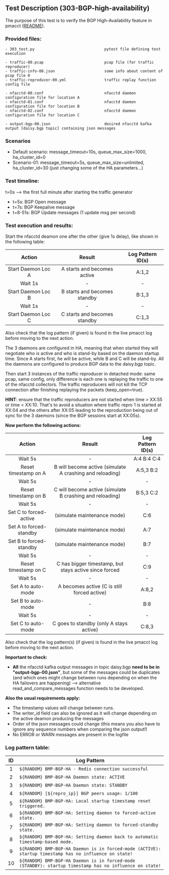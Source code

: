 ## Test Description (303-BGP-high-availability)

The purpose of this test is to verify the BGP High-Availability feature in pmacct ([README](https://github.com/pmacct/pmacct/blob/master/docs/README_BGP_BMP_HA.md)).

### Provided files:
```
- 303_test.py                               pytest file defining test execution

- traffic-00.pcap                           pcap file (for traffic reproducer)
- traffic-info-00.json                      some info about content of pcap file 0
- traffic-reproducer-00.yml                 traffic replay function config file

- nfacctd-00.conf                           nfacctd daemon configuration file for location A
- nfacctd-01.conf                           nfacctd daemon configuration file for location B
- nfacctd-02.conf                           nfacctd daemon configuration file for location C

- output-bgp-00.json                        desired nfacctd kafka output [daisy.bgp topic] containing json messages
```

### Scenarios

- Default scenario: message_timeout=10s, queue_max_size=1000, ha_cluster_id=0
- Scenario-01: message_timeout=5s, queue_max_size=unlimited, ha_cluster_id=30  (just changing some of the HA parameters...)

### Test timeline:

t=0s --> the first full minute after starting the traffic generator

- t=5s: BGP Open message
- t=7s: BGP Keepalive message
- t=8-51s: BGP Update messages (1 update msg per second)

### Test execution and results:

Start the nfacctd deamon one after the other (give 1s delay), like shown in the following table:

|  Action  | Result |  Log Pattern ID(s) |
|:-----:|:-----:|:-------:|
|   Start Daemon Loc A   |  A starts and becomes active | A:1,2 |
|   Wait 1s |   -   | - |
|   Start Daemon Loc B   |  B starts and becomes standby | B:1,3 |
|   Wait 1s |   -   | - |
|   Start Daemon Loc C   |  C starts and becomes standby | C:1,3 |

Also check that the log pattern (if given) is found in the live pmacct log before moving to the next action.

The 3 daemons are configured in HA, meaning that when started they will negotiate who is active and who is stand-by based on the daemon startup time. Since A starts first, he will be active, while B and C will be stand-by. All the daemons are configured to produce BGP data to the daisy.bgp topic.

Then start 3 instances of the traffic reproducer in detached mode: same pcap, same config, only difference is each one is replaying the traffic to one of the nfacctd collectors. The traffic reproducers will not kill the TCP connection after finishing replaying the packets (keep_open=true). 

**HINT**: ensure that the traffic reproducers are not started when time \> XX:55 or time \< XX:10. That's to avoid a situation where traffic repro 1 is started at XX:04 and the others after XX:05 leading to the reproduction being out of sync for the 3 daemons (since the BGP sessions start at XX:05s).

**Now perform the following actions:**

|  Action  | Result | Log Pattern ID(s) |
|:--------------------:|:-----------------:|:-----------------------:|
| Wait 5s |   -   | A:4  B:4 C:4|
| Reset timestamp on A | B will become active (simulate A crashing and reloading) | A:5,3 B:2 |
| Wait 5s |   -   |  - |
| Reset timestamp on B | C will become active (simulate B crashing and reloading) | B:5,3 C:2 |
| Wait 5s |   -   |  - |
| Set C to forced-active | (simulate maintenance mode) | C:6 |
| Set A to forced-standby | (simulate maintenance mode) | A:7 |
| Set B to forced-standby | (simulate maintenance mode) | B:7 |
| Wait 5s |   -   |  - |
| Reset timestamp on C | C has bigger timestamp, but stays active since forced | C:9 |
| Wait 5s |   -   |  - |
| Set A to auto-mode | A becomes active (C is still forced active) | A:8,2 |
| Set B to auto-mode | - | B:8 |
| Wait 5s |   -   |  - |
| Set C to auto-mode | C goes to standby (only A stays active) | C:8,3 |

Also check that the log pattern(s) (if given) is found in the live pmacct log before moving to the next action.

**Important to check:**
- **All** the nfacctd kafka output messages in topic daisy.bgp **need to be in "output-bgp-00.json"**, but some of the messages could be duplicates (and which ones might change between runs depending on when the HA failovers are happening) --> alternative read_and_compare_messages function needs to be developed.

**Also the usual requirements apply:**
- The timestamp values will change between runs.
- The writer_id field can also be ignored as it will change depending on the active deamon producing the messages
- Order of the json messages could change (this means you also have to ignore any sequence numbers when comparing the json output!)
- No ERROR or WARN messages are present in the logfile

### Log pattern table:
|  ID  | Log Pattern |
|:-----:|-----------------------------------------------------|
|   1   | ```${RANDOM} BMP-BGP-HA - Redis connection successful``` |
|   2   | ```${RANDOM} BMP-BGP-HA Daemon state: ACTIVE``` |
|   3   | ```${RANDOM} BMP-BGP-HA Daemon state: STANDBY``` | 
|   4   | ```${RANDOM} [${repro_ip}] BGP peers usage: 1/100``` |
|   5   | ```${RANDOM} BMP-BGP-HA: Local startup timestamp reset triggered.``` |
|   6   | ```${RANDOM} BMP-BGP-HA: Setting daemon to forced-active state.```|
|   7   | ```${RANDOM} BMP-BGP-HA: Setting daemon to forced-standby state.``` |
|   8   | ```${RANDOM} BMP-BGP-HA: Setting daemon back to automatic timestamp-based mode.``` |
|   9   | ```${RANDOM} BMP-BGP-HA Daemon is in forced-mode (ACTIVE): startup timestamp has no influence on state!``` |
|   10  | ```${RANDOM} BMP-BGP-HA Daemon is in forced-mode (STANDBY): startup timestamp has no influence on state!``` |
